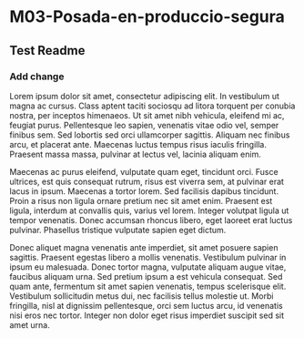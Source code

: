 # M03-Posada-en-produccio-segura
## Test Readme 
### Add change
Lorem ipsum dolor sit amet, consectetur adipiscing elit. In vestibulum ut magna ac cursus. Class aptent taciti sociosqu ad litora torquent per conubia nostra, per inceptos himenaeos. Ut sit amet nibh vehicula, eleifend mi ac, feugiat purus. Pellentesque leo sapien, venenatis vitae odio vel, semper finibus sem. Sed lobortis sed orci ullamcorper sagittis. Aliquam nec finibus arcu, et placerat ante. Maecenas luctus tempus risus iaculis fringilla. Praesent massa massa, pulvinar at lectus vel, lacinia aliquam enim.

Maecenas ac purus eleifend, vulputate quam eget, tincidunt orci. Fusce ultrices, est quis consequat rutrum, risus est viverra sem, at pulvinar erat lacus in ipsum. Maecenas a tortor lorem. Sed facilisis dapibus tincidunt. Proin a risus non ligula ornare pretium nec sit amet enim. Praesent est ligula, interdum at convallis quis, varius vel lorem. Integer volutpat ligula ut tempor venenatis. Donec accumsan rhoncus libero, eget laoreet erat luctus pulvinar. Phasellus tristique vulputate sapien eget dictum.

Donec aliquet magna venenatis ante imperdiet, sit amet posuere sapien sagittis. Praesent egestas libero a mollis venenatis. Vestibulum pulvinar in ipsum eu malesuada. Donec tortor magna, vulputate aliquam augue vitae, faucibus aliquam urna. Sed pretium ipsum a est vehicula consequat. Sed quam ante, fermentum sit amet sapien venenatis, tempus scelerisque elit. Vestibulum sollicitudin metus dui, nec facilisis tellus molestie ut. Morbi fringilla, nisl at dignissim pellentesque, orci sem luctus arcu, id venenatis nisi eros nec tortor. Integer non dolor eget risus imperdiet suscipit sed sit amet urna. 
